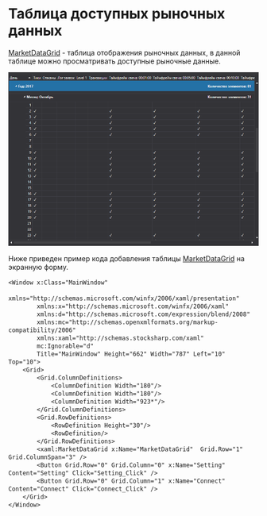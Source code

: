 # Таблица доступных рыночных данных

[MarketDataGrid](xref:StockSharp.Xaml.MarketDataGrid) \- таблица отображения рыночных данных, в данной таблице можно просматривать доступные рыночные данные. 

![API GUI MarketDataGrid](../images/API_GUI_MarketDataGrid.png)

Ниже приведен пример кода добавления таблицы [MarketDataGrid](xref:StockSharp.Xaml.MarketDataGrid) на экранную форму. 

```xaml
<Window x:Class="MainWindow"
        xmlns="http://schemas.microsoft.com/winfx/2006/xaml/presentation"
        xmlns:x="http://schemas.microsoft.com/winfx/2006/xaml"
        xmlns:d="http://schemas.microsoft.com/expression/blend/2008"
        xmlns:mc="http://schemas.openxmlformats.org/markup-compatibility/2006"
        xmlns:xaml="http://schemas.stocksharp.com/xaml"
        mc:Ignorable="d"
        Title="MainWindow" Height="662" Width="787" Left="10" Top="10">
    <Grid>
        <Grid.ColumnDefinitions>
            <ColumnDefinition Width="180"/>
            <ColumnDefinition Width="180"/>
            <ColumnDefinition Width="923*"/>
        </Grid.ColumnDefinitions>
        <Grid.RowDefinitions>
            <RowDefinition Height="30"/>
            <RowDefinition/>
        </Grid.RowDefinitions>
		<xaml:MarketDataGrid x:Name="MarketDataGrid"  Grid.Row="1" Grid.ColumnSpan="3" />
		<Button Grid.Row="0" Grid.Column="0" x:Name="Setting" Content="Setting" Click="Setting_Click" />
		<Button Grid.Row="0" Grid.Column="1" x:Name="Connect" Content="Connect" Click="Connect_Click" />
    </Grid>
</Window>
	  				
```
